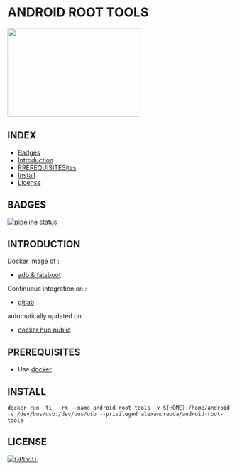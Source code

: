 # ANDROID ROOT TOOLS

<img src="https://huawei-gadgetsacademy.netdna-ssl.com/wp-content/uploads/2017/03/ADB-and-Fastboot-drivers1.png" width="300" height="200"/>


## INDEX

- [Badges](#BADGES)
- [Introduction](#INTRODUCTION)
- [PREREQUISITESites](#PREREQUISITESITES)
- [Install](#INSTALL)
- [License](#LICENSE)


## BADGES

[![pipeline status](https://gitlab.com/oda-alexandre/android-root-tools/badges/master/pipeline.svg)](https://gitlab.com/oda-alexandre/android-root-tools/commits/master)


## INTRODUCTION

Docker image of :

- [adb & fatsboot](https://www.phonandroid.com/adb-fastboot-android-a-quoi-ca-sert-comment-telecharger.html)

Continuous integration on :

- [gitlab](https://gitlab.com/oda-alexandre/android-root-tools/pipelines)

automatically updated on :

- [docker hub public](https://hub.docker.com/r/alexandreoda/android-root-tools/)


## PREREQUISITES

- Use [docker](https://www.docker.com)


## INSTALL

```
docker run -ti --rm --name android-root-tools -v ${HOME}:/home/android -v /dev/bus/usb:/dev/bus/usb --privileged alexandreoda/android-root-tools
```


## LICENSE

[![GPLv3+](http://gplv3.fsf.org/gplv3-127x51.png)](https://gitlab.com/oda-alexandre/android-root-tools/blob/master/LICENSE)
